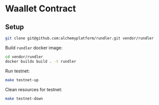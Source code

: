 # Waallet Contract

## Setup

```bash
git clone git@github.com:alchemyplatform/rundler.git vendor/rundler
```

Build `rundler` docker image:

```bash
cd vendor/rundler
docker buildx build . -t rundler
```

Run testnet:

```bash
make testnet-up
```

Clean resources for testnet:

```bash
make testnet-down
```
